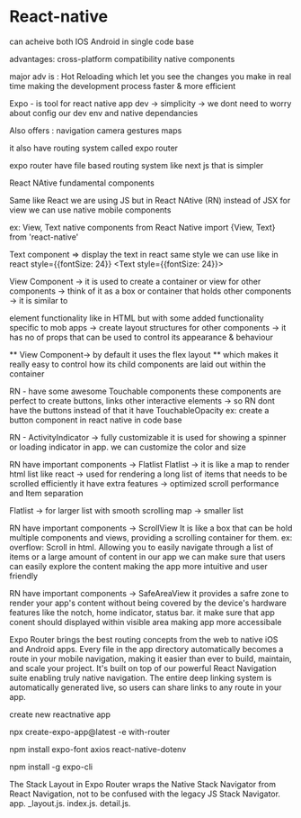 # React-native

can acheive both IOS Android in single code base

advantages:
cross-platform compatibility
native components

major adv is :
Hot Reloading 
which let you see the changes you make in real time
making the development process faster & more efficient

Expo - is tool for react native app dev -> simplicity -> we dont need to worry about config our dev env and native dependancies

Also offers :
navigation
camera
gestures
maps

it also have routing system called expo router

expo router have file based routing system like next js  that is simpler 

React NAtive fundamental components

Same like React we are using JS but in React NAtive (RN) instead of JSX for view we can use native mobile components

ex: View, Text native components from React Native 
import {View, Text} from 'react-native'

 Text component => display the text in react same style we can use like in react 
 style={{fontSize: 24}}
 <Text  style={{fontSize: 24}}></Text>

 View Component -> it is used to create a container or view for other components
-> think of it as a box or container that holds other components
-> it is similar to <div> element functionality like in HTML but with some added functionality specific to mob apps
<View> -> create layout structures for other components
-> it has no of props that can be used to control its appearance & behaviour

** View Component-> by default it uses the flex layout **
which makes it really easy to control how its child components are laid out within the container


RN - have some awesome Touchable components 
these components are perfect to create
buttons, links other interactive elements -> so RN dont have the buttons instead of that it have TouchableOpacity 
ex: create a button component in react native in code base

RN - ActivityIndicator -> fully customizable
it is used for showing a spinner or loading indicator in app. we can customize the color and size 

RN have important components ->  Flatlist
Flatlist -> it is like a map to render html list like react -> used for rendering a long list of items that needs to be scrolled efficiently
it have extra features -> optimized scroll performance  and Item separation 

Flatlist -> for larger list with smooth scrolling 
map -> smaller list

RN have important components ->  ScrollView 
It is like a box that can be hold multiple components and views, providing a scrolling container for them. 
ex: overflow: Scroll in html. Allowing you to easily navigate through a list of items or a large amount of content in our app
we can make sure that users can easily explore the content making the app more intuitive and user  friendly

RN have important components ->  SafeAreaView
it provides a safre zone to render your app's content without being covered by the device's hardware features like the notch, home indicator, status bar.
it make sure that app conent should displayed within visible area making app more accessibale


Expo Router brings the best routing concepts from the web to native iOS and Android apps. 
Every file in the app directory automatically becomes a route in your mobile navigation, making it easier than ever to build, maintain, and scale your project. 
It's built on top of our powerful React Navigation suite enabling truly native navigation. The entire deep linking system is automatically generated live, so users can share links to any route in your app.

create new reactnative app

npx create-expo-app@latest -e with-router

npm install expo-font axios react-native-dotenv

npm install -g expo-cli

The Stack Layout in Expo Router wraps the Native Stack Navigator from React Navigation, not to be confused with the legacy JS Stack Navigator. app. _layout.js. index.js. detail.js.
